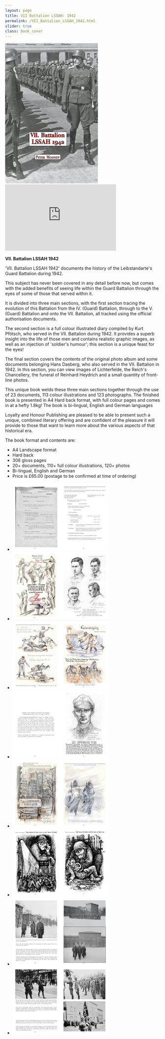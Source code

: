 ```yaml
---
layout: page
title: VII Battalion LSSAH: 1942
permalink: /VII_Battalion_LSSAH_1942.html
slider: true
class: book_cover
---
```


<img src="./assets/Wach Battalion Web.png" id="detail" class="center"/>
<iframe width="360" height="215" src="https://www.youtube.com/embed/8Bf_PJYMl8w" frameborder="0" allow="accelerometer; autoplay; encrypted-media; gyroscope; picture-in-picture" class="center" allowfullscreen></iframe>
<p><b>VII. Battalion LSSAH 1942</b></p>
<p>'VII. Battalion LSSAH 1942' documents the history of the Leibstandarte's Guard Battalion during 1942.</p>
<p>This subject has never been covered in any detail before now, but comes with the added benefits of seeing life within the Guard Battalion through the eyes of some of those that served within it.</p> 
<p>It is divided into three main sections, with the first section tracing the evolution of this Battalion from the IV. (Guard) Battalion, through to the V. (Guard) Battalion and onto the VII. Battalion, all tracked using the official authorisation documents.</p>
<p>The second section is a full colour illustrated diary compiled by Kurt Pfötsch, who served in the VII. Battalion during 1942. It provides a superb insight into the life of those men and contains realistic graphic images, as well as an injection of 'soldier's humour'; this section is a unique feast for the eyes!</p> 
<p>The final section covers the contents of the original photo album and some documents belonging Hans Dasberg, who also served in the VII. Battalion in 1942. In this section, you can view images of Lichterfelde, the Reich's Chancellery, the funeral of Reinhard Heydrich and a small quantity of front-line photos.</p>
<p>This unique book welds these three main sections together through the use of 23 documents, 113 colour illustrations and 123 photographs. The finished book is presented in A4 Hard back format, with full colour pages and comes in at a hefty 1.8kg! The book is bi-lingual, English and German languages</p> 
Loyalty and Honour Publishing are pleased to be able to present such a unique, combined literary offering and are confident of the pleasure it will provide to those that want to learn more about the various aspects of that historical era.
<p>The book format and contents are:
<ul class="over">
  <li>A4 Landscape format</li>
  <li>Hard back</li>
  <li>308 gloss pages</li>
  <li>20+ documents, 110+ full colour illustrations, 120+ photos</li>
  <li>Bi-lingual, English and German</li>
  <li>Price is £65.00 (postage to be confirmed at time of ordering)</li>
</ul>  

<div id="folio" class="svwp">
  <ul>
    <li><img alt="Internal page" src="./assets/VII Document small.png" /></li>
    <li><img alt="Internal page" src="./assets/VII KF 1 small.png" /></li>
    <li><img alt="Internal page" src="./assets/VII KF 2 small.png" /></li>
    <li><img alt="Internal page" src="./assets/VII KF 3 small.png" /></li>
    <li><img alt="Internal page" src="./assets/VII KF 4 small.png" /></li>
    <li><img alt="Internal page" src="./assets/VII KF 5 small.png" /></li>
    <li><img alt="Internal page" src="./assets/VII HD 1 small.png" /></li>
    <li><img alt="Internal page" src="./assets/VII HD 2 small.png" /></li>
  </ul>
</div>


